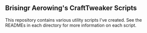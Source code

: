## Brisingr Aerowing's CraftTweaker Scripts

This repository contains various utility scripts I've created. See the READMEs in each directory for more information on each script.